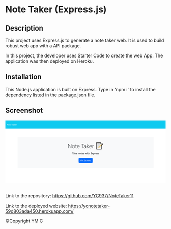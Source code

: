 # Note Taker (Express.js)

## Description
This project uses Express.js to generate a note taker web. It is used to build robust web app with a API package.

In this project, the developer uses Starter Code to create the web App. The application was then deployed on Heroku.

## Installation
This Node.js application is built on Express. Type in 'npm i' to install the dependency listed in the package.json file.

## Screenshot 

<img src="./public/assets/images/1.png" width= 600px>

## 
Link to the repository: https://github.com/YC937/NoteTaker11

Link to the deployed website: https://ycnotetaker-59d803ada450.herokuapp.com/

&copy;Copyright YM C
